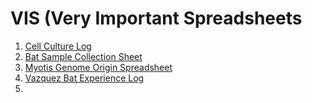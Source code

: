 # VIS (Very Important Spreadsheets

1. [Cell Culture Log](https://docs.google.com/spreadsheets/d/1r7vtnx4kZ8BWG5RkK3RbMQlHORterDLoI-ohQ4Ujxuk/edit?usp=sharing)
2. [Bat Sample Collection Sheet](https://docs.google.com/spreadsheets/d/18tWiWcpl7m1aFg0aEWct2BVajQnL0oz4j0pxqZBClSQ/edit?usp=sharing)
3. [Myotis Genome Origin Spreadsheet](https://docs.google.com/spreadsheets/d/1DJctPKAd9TQOLNnmGXP8t0TPAEe4-CICus9QZ7IYsCU/edit?usp=sharing)
4. [Vazquez Bat Experience Log](https://docs.google.com/spreadsheets/d/1VfF0xdaoGdIQPWFEjPX89IshsVBhNlrP/edit?usp=sharing&ouid=117428349273688009894&rtpof=true&sd=true)
5. 
